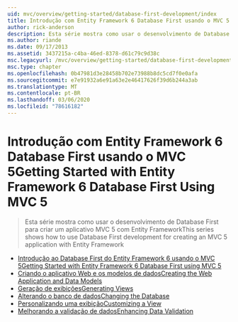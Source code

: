 ```yaml
---
uid: mvc/overview/getting-started/database-first-development/index
title: Introdução com Entity Framework 6 Database First usando o MVC 5 | Microsoft Docs
author: rick-anderson
description: Esta série mostra como usar o desenvolvimento de Database First para criar um aplicativo MVC 5 com Entity Framework
ms.author: riande
ms.date: 09/17/2013
ms.assetid: 3437215a-c4ba-46ed-8378-d61c79c9d38c
msc.legacyurl: /mvc/overview/getting-started/database-first-development
msc.type: chapter
ms.openlocfilehash: 0b47981d3e28458b702e73988b8dc5cd7f0e0afa
ms.sourcegitcommit: e7e91932a6e91a63e2e46417626f39d6b244a3ab
ms.translationtype: MT
ms.contentlocale: pt-BR
ms.lasthandoff: 03/06/2020
ms.locfileid: "78616182"
---
```

# <a name="getting-started-with-entity-framework-6-database-first-using-mvc-5"></a><span data-ttu-id="0cd1a-103">Introdução com Entity Framework 6 Database First usando o MVC 5</span><span class="sxs-lookup"><span data-stu-id="0cd1a-103">Getting Started with Entity Framework 6 Database First Using MVC 5</span></span>

> <span data-ttu-id="0cd1a-104">Esta série mostra como usar o desenvolvimento de Database First para criar um aplicativo MVC 5 com Entity Framework</span><span class="sxs-lookup"><span data-stu-id="0cd1a-104">This series shows how to use Database First development for creating an MVC 5 application with Entity Framework</span></span>

- [<span data-ttu-id="0cd1a-105">Introdução ao Database First do Entity Framework 6 usando o MVC 5</span><span class="sxs-lookup"><span data-stu-id="0cd1a-105">Getting Started with Entity Framework 6 Database First using MVC 5</span></span>](setting-up-database.md)
- [<span data-ttu-id="0cd1a-106">Criando o aplicativo Web e os modelos de dados</span><span class="sxs-lookup"><span data-stu-id="0cd1a-106">Creating the Web Application and Data Models</span></span>](creating-the-web-application.md)
- [<span data-ttu-id="0cd1a-107">Geração de exibições</span><span class="sxs-lookup"><span data-stu-id="0cd1a-107">Generating Views</span></span>](generating-views.md)
- [<span data-ttu-id="0cd1a-108">Alterando o banco de dados</span><span class="sxs-lookup"><span data-stu-id="0cd1a-108">Changing the Database</span></span>](changing-the-database.md)
- [<span data-ttu-id="0cd1a-109">Personalizando uma exibição</span><span class="sxs-lookup"><span data-stu-id="0cd1a-109">Customizing a View</span></span>](customizing-a-view.md)
- [<span data-ttu-id="0cd1a-110">Melhorando a validação de dados</span><span class="sxs-lookup"><span data-stu-id="0cd1a-110">Enhancing Data Validation</span></span>](enhancing-data-validation.md)
